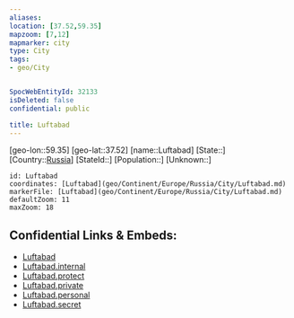 ```yaml
---
aliases: 
location: [37.52,59.35]
mapzoom: [7,12] 
mapmarker: city 
type: City
tags:
- geo/City


SpocWebEntityId: 32133
isDeleted: false
confidential: public

title: Luftabad
---
```

[geo-lon::59.35]
[geo-lat::37.52]
[name::Luftabad]
[State::]
[Country::[Russia](geo/Continent/Europe/Russia.md)]
[StateId::]
[Population::]
[Unknown::]


```leaflet
id: Luftabad
coordinates: [Luftabad](geo/Continent/Europe/Russia/City/Luftabad.md)
markerFile: [Luftabad](geo/Continent/Europe/Russia/City/Luftabad.md)
defaultZoom: 11 
maxZoom: 18
```


## Confidential Links & Embeds: 
- [Luftabad](../../../../../../_public/geo/Continent/Europe/Russia/City/Luftabad.md) 
- [Luftabad.internal](../../../../../../_internal/geo/Continent/Europe/Russia/City/Luftabad.internal.md) 
- [Luftabad.protect](../../../../../../_protect/geo/Continent/Europe/Russia/City/Luftabad.protect.md) 
- [Luftabad.private](../../../../../../_private/geo/Continent/Europe/Russia/City/Luftabad.private.md) 
- [Luftabad.personal](../../../../../../_personal/geo/Continent/Europe/Russia/City/Luftabad.personal.md) 
- [Luftabad.secret](../../../../../../_secret/geo/Continent/Europe/Russia/City/Luftabad.secret.md) 
